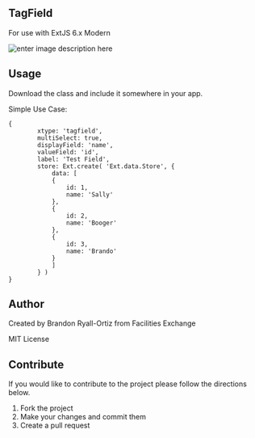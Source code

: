 ## TagField

For use with ExtJS 6.x Modern

![enter image description here](https://media.giphy.com/media/l4EoV9askhGagEbq8/giphy.gif)

## Usage

Download the class and include it somewhere in your app.

Simple Use Case:

    {
            xtype: 'tagfield',
            multiSelect: true,
            displayField: 'name',
            valueField: 'id',
            label: 'Test Field',
            store: Ext.create( 'Ext.data.Store', {
                data: [
                {
                    id: 1,
                    name: 'Sally'
                },
                {
                    id: 2,
                    name: 'Booger'
                },
                {
                    id: 3,
                    name: 'Brando'
                }
                ]
            } )
    }

## Author

Created by Brandon Ryall-Ortiz from Facilities Exchange

MIT License

## Contribute

If you would like to contribute to the project please follow the directions below.

 1. Fork the project
 2. Make your changes and commit them
 3. Create a pull request



